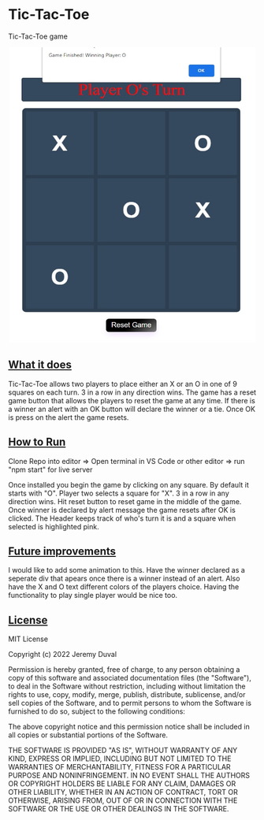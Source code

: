 # Tic-Tac-Toe
Tic-Tac-Toe game

<p align="center">
  <img width="500" height="600" src="tic-tac-toe.jpg"
</p>

## <ins>What it does

Tic-Tac-Toe allows two players to place either an X or an O in one of 9 squares on each turn.  3 in a row in any direction wins.  The game has a reset game button that allows the players to reset the game at any time.  If there is a winner an alert with an OK button will declare the winner or a tie.  Once OK is press on the alert the game resets.

## <ins>How to Run

Clone Repo into editor => Open terminal in VS Code or other editor => run "npm start" for live server

  Once installed you begin the game by clicking on any square.  By default it starts with "O".  Player two selects a square for "X".  3 in a row in any direction wins.  Hit reset button to reset game in the middle of the game.  Once winner is declared by alert message the game resets after OK is clicked.  The Header keeps track of who's turn it is and a square when selected is highlighted pink.

## <ins>Future improvements

I would like to add some animation to this.  Have the winner declared as a seperate div that apears once there is a winner instead of an alert.  Also have the X and O text different colors of the players choice.  Having the functionality to play single player would be nice too.

## <ins>License

MIT License

Copyright (c) 2022 Jeremy Duval

Permission is hereby granted, free of charge, to any person obtaining a copy
of this software and associated documentation files (the "Software"), to deal
in the Software without restriction, including without limitation the rights
to use, copy, modify, merge, publish, distribute, sublicense, and/or sell
copies of the Software, and to permit persons to whom the Software is
furnished to do so, subject to the following conditions:

The above copyright notice and this permission notice shall be included in all
copies or substantial portions of the Software.

THE SOFTWARE IS PROVIDED "AS IS", WITHOUT WARRANTY OF ANY KIND, EXPRESS OR
IMPLIED, INCLUDING BUT NOT LIMITED TO THE WARRANTIES OF MERCHANTABILITY,
FITNESS FOR A PARTICULAR PURPOSE AND NONINFRINGEMENT. IN NO EVENT SHALL THE
AUTHORS OR COPYRIGHT HOLDERS BE LIABLE FOR ANY CLAIM, DAMAGES OR OTHER
LIABILITY, WHETHER IN AN ACTION OF CONTRACT, TORT OR OTHERWISE, ARISING FROM,
OUT OF OR IN CONNECTION WITH THE SOFTWARE OR THE USE OR OTHER DEALINGS IN THE
SOFTWARE.


